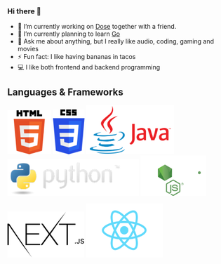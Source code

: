 ### Hi there 👋
- 🔭 I’m currently working on [Dose](https://github.com/GustavPS/Dose) together with a friend.
- 🌱 I’m currently planning to learn [Go](https://go.dev/)
- 💬 Ask me about anything, but I really like audio, coding, gaming and movies
- ⚡ Fun fact: I like having bananas in tacos
- 💻 I like both frontend and backend programming


## Languages & Frameworks
<p float="left">
  <a href="#"><img src="https://github.com/weeklyvillain/weeklyvillain/blob/main/logos/HTML5.png?raw=true" alt="css" width="100"/></a>
  <a href="#"><img src="https://github.com/weeklyvillain/weeklyvillain/blob/main/logos/css.png?raw=true" alt="css" width="72"/></a>
  <a href="https://dev.java/"><img src="https://github.com/weeklyvillain/weeklyvillain/blob/main/logos/java.png?raw=true" alt="css" width="200"/></a>
  <a href="https://www.python.org/"><img src="https://github.com/weeklyvillain/weeklyvillain/blob/main/logos/python.png?raw=true" alt="css" width="300"/></a>
  <a href="https://nodejs.org/en/"><img src="https://raw.githubusercontent.com/weeklyvillain/weeklyvillain/1c5a08af6c31590ae5abc405f11787c144423831/logos/node.svg" alt="css" width="150"/></a>
  
  <a href="https://nextjs.org/"><img src="https://github.com/weeklyvillain/weeklyvillain/blob/main/logos/nextjs.png?raw=true" alt="css" width="175"/></a>
  <a href="https://reactjs.org/"><img src="https://github.com/weeklyvillain/weeklyvillain/blob/main/logos/react.png?raw=true" alt="css" width="175"/></a>
  
</p>
